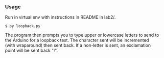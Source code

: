 ### Usage

Run in virtual env with instructions in README in lab2/.

```
$ py loopback.py
```

The program then prompts you to type upper or lowercase letters to send to the Arduino for a loopback test. The character sent will be incremented (with wraparound) then sent back. If a non-letter is sent, an exclamation point will be sent back "!".